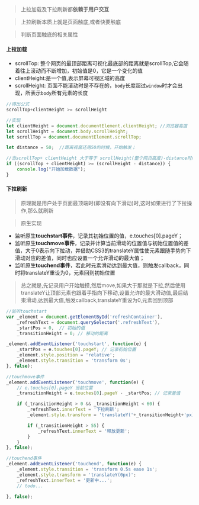 > 上拉加载及下拉刷新都**依赖于用户交互**

> 上拉刷新本质上就是页面触底,或者快要触底

> 判断页面触底的相关属性

#### 上拉加载

* scrollTop: 整个网页的最顶部距离可视化最底部的距离就是scrollTop,它会随着往上滚动而不断增加，初始值是0，它是一个变化的值
* clientHeight:是一个值,表示屏幕可视区域的高度
* scrollHeight: 页面不能滚动时是不存在的，`body`长度超过`window`时才会出现，所表示`body`所有元素的长度

```js
//得出公式
scrollTop+clientHeight >= scrollHeight
```

```js
//实现
let clientHeight = document.documentElement.clientHeight; //浏览器高度
let scrollHeight = document.body.scrollHeight;
let scrollTop = document.documentElement.scrollTop;

let distance = 50;  //距离视窗还用50的时候，开始触发；

//当scrollTop+ clientHeight 大于等于 scrollHeight(整个网页高度)-distance时触发
if ((scrollTop + clientHeight) >= (scrollHeight - distance)) {
    console.log("开始加载数据");
}
```

#### 下拉刷新

> 原理就是用户处于页面最顶端时(即没有向下滑动)时,这时如果进行了下拉操作,那么就刷新

> 原生实现

* 监听原生**touchstart事件**，记录其初始位置的值，e.touches[0].pageY；
* 监听原生**touchmove事件**，记录并计算当前滑动的位置值与初始位置值的差值，大于0表示向下拉动，并借助CSS3的translateY属性使元素跟随手势向下滑动对应的差值，同时也应设置一个允许滑动的最大值；
* 监听原生**touchend事件**，若此时元素滑动达到最大值，则触发callback，同时将translateY重设为0，元素回到初始位置

> 总之就是,先记录用户开始触摸,然后move,如果大于那就是下拉,然后使用translateY让顶部元素也跟着手指向下移动,设置允许的最大滑动值,最后结束滑动,达到最大值,触发callback,translateY重设为0,元素回到顶部

```js
//监听touchstart
var _element = document.getElementById('refreshContainer'),
    _refreshText = document.querySelector('.refreshText'),
    _startPos = 0,  // 初始的值
    _transitionHeight = 0; // 移动的距离

_element.addEventListener('touchstart', function(e) {
    _startPos = e.touches[0].pageY; // 记录初始位置
    _element.style.position = 'relative';
    _element.style.transition = 'transform 0s';
}, false);
```

```js
//touchmove事件
_element.addEventListener('touchmove', function(e) {
    // e.touches[0].pageY 当前位置
    _transitionHeight = e.touches[0].pageY - _startPos; // 记录差值

    if (_transitionHeight > 0 && _transitionHeight < 60) { 
        _refreshText.innerText = '下拉刷新'; 
        _element.style.transform = 'translateY('+_transitionHeight+'px)';

        if (_transitionHeight > 55) {
            _refreshText.innerText = '释放更新';
        }
    }                
}, false);
```

```js
//touchend事件
_element.addEventListener('touchend', function(e) {
    _element.style.transition = 'transform 0.5s ease 1s';
    _element.style.transform = 'translateY(0px)';
    _refreshText.innerText = '更新中...';
    // todo...

}, false);
```

